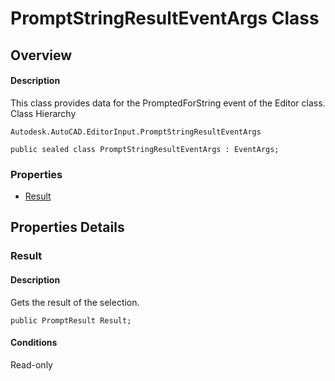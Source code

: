 # PromptStringResultEventArgs Class

## Overview

#### Description
This class provides data for the PromptedForString event of the Editor class.
Class Hierarchy
```text
Autodesk.AutoCAD.EditorInput.PromptStringResultEventArgs
```

```text
public sealed class PromptStringResultEventArgs : EventArgs;
```

### Properties

- [Result](#result)


## Properties Details

### Result

#### Description
Gets the result of the selection.
```text
public PromptResult Result;
```

#### Conditions
Read-only